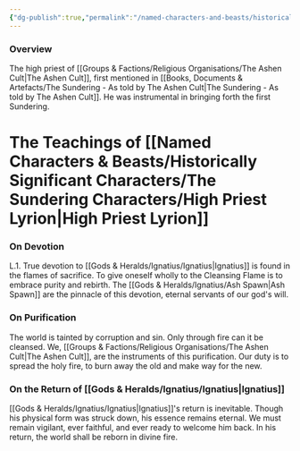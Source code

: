 ```yaml
---
{"dg-publish":true,"permalink":"/named-characters-and-beasts/historically-significant-characters/the-sundering-characters/high-priest-lyrion/","tags":["NPC"],"updated":"2025-01-18T23:46:47.543+00:00"}
---
```



### Overview
The high priest of [[Groups & Factions/Religious Organisations/The Ashen Cult\|The Ashen Cult]], first mentioned in [[Books, Documents & Artefacts/The Sundering - As told by The Ashen Cult\|The Sundering - As told by The Ashen Cult]]. He was instrumental in bringing forth the first Sundering.

# The Teachings of [[Named Characters & Beasts/Historically Significant  Characters/The Sundering Characters/High Priest Lyrion\|High Priest Lyrion]]

### On Devotion
L.1. True devotion to [[Gods & Heralds/Ignatius/Ignatius\|Ignatius]] is found in the flames of sacrifice. To give oneself wholly to the Cleansing Flame is to embrace purity and rebirth. The [[Gods & Heralds/Ignatius/Ash Spawn\|Ash Spawn]] are the pinnacle of this devotion, eternal servants of our god's will.

### On Purification
The world is tainted by corruption and sin. Only through fire can it be cleansed. We, [[Groups & Factions/Religious Organisations/The Ashen Cult\|The Ashen Cult]], are the instruments of this purification. Our duty is to spread the holy fire, to burn away the old and make way for the new.

### On the Return of [[Gods & Heralds/Ignatius/Ignatius\|Ignatius]]
[[Gods & Heralds/Ignatius/Ignatius\|Ignatius]]'s return is inevitable. Though his physical form was struck down, his essence remains eternal. We must remain vigilant, ever faithful, and ever ready to welcome him back. In his return, the world shall be reborn in divine fire.
